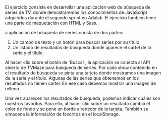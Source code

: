 
El ejercicio consiste en desarrollar una aplicación web de búsqueda de series de TV, donde demostraremos los conocimientos de JavaScript adquiridos durante el segundo sprint en Adalab. El ejercicio también tiene una parte de maquetación con HTML y Sass.

a aplicación de búsqueda de series consta de dos partes:

1. Un campo de texto y un botón para buscar series por su título
2. Un listado de resultados de búsqueda donde aparece el cartel de la serie y el título.

Al hacer clic sobre el botón de 'Buscar', la aplicación se conecta al API abierto de TVMaze para búsqueda de series. Por cada show contenido en el resultado de búsqueda se pinta una tarjeta donde mostramos una imagen de la serie y el título. Algunas de las series que obtenemos en los resultados no tienen cartel. En ese caso debemos mostrar una imagen de relleno.

Una vez aparecen los resultados de búsqueda, podemos indicar cuáles son nuestros favoritos. Para ello, al hacer clic sobre un resultado cambia el color de fondo y se pone un borde alrededor de la tarjeta. También se almacena la información de favoritos en el localStorage.
